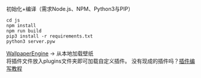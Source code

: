 初始化+编译（需求Node.js、NPM、Python3与PIP）
```batch
cd js
npm install
npm run build
pip3 install -r requirements.txt
python3 server.pyw
```
[WallpaperEngine](https://store.steampowered.com/app/431960/Wallpaper_Engine) -> 从本地加载壁纸  
将插件文件放入plugins文件夹即可加载自定义插件。
没有现成的插件吗？[插件编写教程](https://github.com/Rundll86/ShrimpOS/blob/main/docs/how-to-develop-plugins.md)